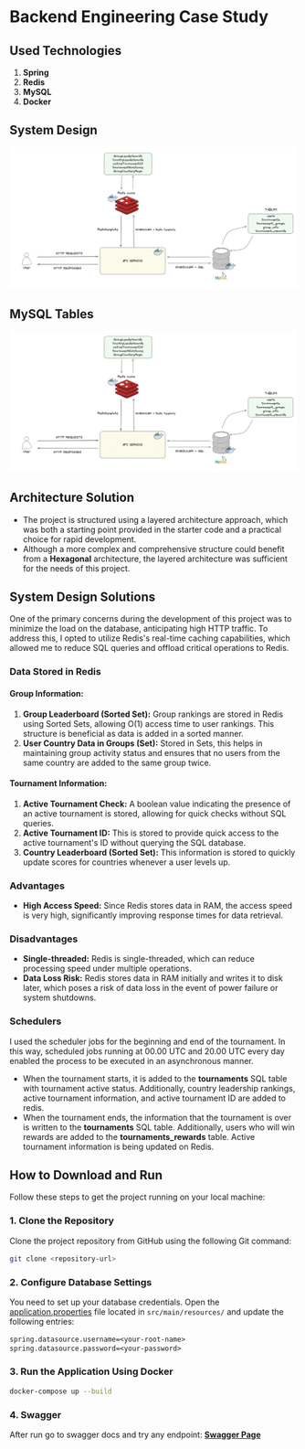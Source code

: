 # Backend Engineering Case Study

## Used Technologies

1. **Spring** 
2. **Redis** 
3. **MySQL** 
4. **Docker**

## System Design 

![System Design](https://github.com/baverkacar/backend-engineering-case-study/blob/main/image/system-design.jpeg)

## MySQL Tables

![Table Design](https://github.com/baverkacar/backend-engineering-case-study/blob/main/image/system-design.jpeg)

## Architecture Solution

- The project is structured using a layered architecture approach, which was both a starting point provided in the starter code and a practical choice for rapid development. 
- Although a more complex and comprehensive structure could benefit from a **Hexagonal** architecture, the layered architecture was sufficient for the needs of this project.

## System Design Solutions

One of the primary concerns during the development of this project was to minimize the load on the database, anticipating high HTTP traffic. To address this, I opted to utilize Redis's real-time caching capabilities, which allowed me to reduce SQL queries and offload critical operations to Redis.

### Data Stored in Redis

#### Group Information:
1. **Group Leaderboard (Sorted Set):** Group rankings are stored in Redis using Sorted Sets, allowing O(1) access time to user rankings. This structure is beneficial as data is added in a sorted manner.
2. **User Country Data in Groups (Set):** Stored in Sets, this helps in maintaining group activity status and ensures that no users from the same country are added to the same group twice.

#### Tournament Information:
1. **Active Tournament Check:** A boolean value indicating the presence of an active tournament is stored, allowing for quick checks without SQL queries.
2. **Active Tournament ID:** This is stored to provide quick access to the active tournament's ID without querying the SQL database.
3. **Country Leaderboard (Sorted Set):** This information is stored to quickly update scores for countries whenever a user levels up.

### Advantages
- **High Access Speed:** Since Redis stores data in RAM, the access speed is very high, significantly improving response times for data retrieval.

### Disadvantages
- **Single-threaded:** Redis is single-threaded, which can reduce processing speed under multiple operations.
- **Data Loss Risk:** Redis stores data in RAM initially and writes it to disk later, which poses a risk of data loss in the event of power failure or system shutdowns.

### Schedulers

I used the scheduler jobs for the beginning and end of the tournament. In this way, scheduled jobs running at 00.00 UTC and 20.00 UTC every day enabled the process to be executed in an asynchronous manner.

- When the tournament starts, it is added to the **tournaments** SQL table with tournament active status. Additionally, country leadership rankings, active tournament information, and active tournament ID are added to redis.
- When the tournament ends, the information that the tournament is over is written to the **tournaments** SQL table. Additionally, users who will win rewards are added to the **tournaments_rewards** table. Active tournament information is being updated on Redis.

## How to Download and Run

Follow these steps to get the project running on your local machine:

### 1. Clone the Repository
Clone the project repository from GitHub using the following Git command:
```bash
git clone <repository-url>
```

### 2. Configure Database Settings
You need to set up your database credentials. Open the [application.properties](https://github.com/baverkacar/backend-engineering-case-study/blob/main/src/main/resources/application.properties#:~:text=application.-,properties,-test/java/com) file located in `src/main/resources/` and update the following entries:

```properties
spring.datasource.username=<your-root-name>
spring.datasource.password=<your-password>
```
### 3. Run the Application Using Docker

```bash
docker-compose up --build
```

### 4. Swagger

After run go to swagger docs and try any endpoint: **[Swagger Page](http://localhost:8080/swagger-ui/index.html#/)** 
